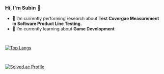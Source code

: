 ### Hi, I'm Subin 👋

- 🔭 I’m currently performing research about **Test Covergae Measurement in Software Product Line Testing.**
- 🌱 I’m currently learning about **Game Development**

<br/>

[![Top Langs](https://github-readme-stats.vercel.app/api/top-langs/?username=SubinHan&hide=html,assembly,makefile&title_color=0F0F0F&hide_border=true)](https://github.com/anuraghazra/github-readme-stats)

<br/>

[![Solved.ac Profile](http://mazassumnida.wtf/api/v2/generate_badge?boj=hangenius123)](https://solved.ac/hangenius123/)

<br/>


<!-- <h2>Another side of me?</h2>
- I'm also interested in Video Editing. <a href="https://www.youtube.com/channel/UCgdYMog5A9LlbHT4uJSVLzw" rel="me">Here</a>'s my YouTube. 
-->


<!--
**SubinHan/SubinHan** is a ✨ _special_ ✨ repository because its `README.md` (this file) appears on your GitHub profile.

Here are some ideas to get you started:

- 🔭 I’m currently working on ...
- 🌱 I’m currently learning ...
- 👯 I’m looking to collaborate on ...
- 🤔 I’m looking for help with ...
- 💬 Ask me about ...
- 📫 How to reach me: ...
- 😄 Pronouns: ...
- ⚡ Fun fact: ...
-->
